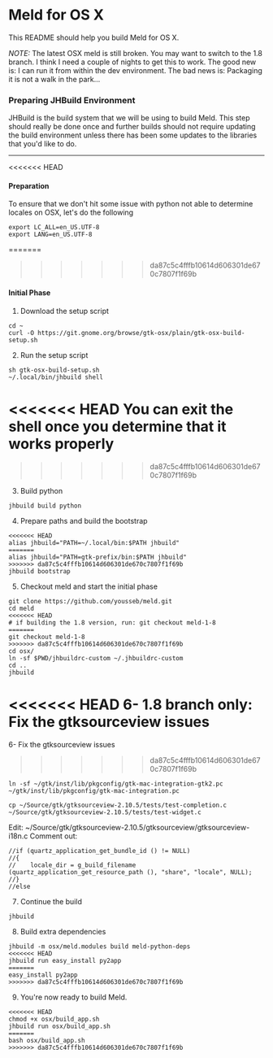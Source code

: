 # Meld for OS X #

This README should help you build Meld for OS X. 

*NOTE:* The latest OSX meld is still broken. You may want to switch to the 1.8 branch. I think I need a couple of nights to get this to work. The good new is: I can run it from within the dev environment. The bad news is: Packaging it is not a walk in the park...


### Preparing JHBuild Environment ###

JHBuild is the build system that we will be using to build Meld. This step should really be done once and further builds should not require updating the build environment unless there has been some updates to the libraries that you'd like to do.

---
<<<<<<< HEAD
#### Preparation ####

To ensure that we don't hit some issue with python not able to determine locales on OSX, let's do the following
```
export LC_ALL=en_US.UTF-8
export LANG=en_US.UTF-8
```
=======
>>>>>>> da87c5c4fffb10614d606301de670c7807f1f69b

#### Initial Phase ####

1. Download the setup script
```
cd ~
curl -O https://git.gnome.org/browse/gtk-osx/plain/gtk-osx-build-setup.sh
```

2. Run the setup script
```
sh gtk-osx-build-setup.sh
~/.local/bin/jhbuild shell
```
<<<<<<< HEAD
You can exit the shell once you determine that it works properly
=======
>>>>>>> da87c5c4fffb10614d606301de670c7807f1f69b

3. Build python
```
jhbuild build python
```

4. Prepare paths and build the bootstrap
```
<<<<<<< HEAD
alias jhbuild="PATH=~/.local/bin:$PATH jhbuild"
=======
alias jhbuild="PATH=gtk-prefix/bin:$PATH jhbuild"
>>>>>>> da87c5c4fffb10614d606301de670c7807f1f69b
jhbuild bootstrap
```

5. Checkout meld and start the initial phase
```
git clone https://github.com/yousseb/meld.git
cd meld
<<<<<<< HEAD
# if building the 1.8 version, run: git checkout meld-1-8
=======
git checkout meld-1-8
>>>>>>> da87c5c4fffb10614d606301de670c7807f1f69b
cd osx/
ln -sf $PWD/jhbuildrc-custom ~/.jhbuildrc-custom
cd ..
jhbuild
```

<<<<<<< HEAD
6- 1.8 branch only: Fix the gtksourceview issues
=======
6- Fix the gtksourceview issues
>>>>>>> da87c5c4fffb10614d606301de670c7807f1f69b
```
ln -sf ~/gtk/inst/lib/pkgconfig/gtk-mac-integration-gtk2.pc ~/gtk/inst/lib/pkgconfig/gtk-mac-integration.pc
```
```
cp ~/Source/gtk/gtksourceview-2.10.5/tests/test-completion.c  ~/Source/gtk/gtksourceview-2.10.5/tests/test-widget.c
```
Edit: ~/Source/gtk/gtksourceview-2.10.5/gtksourceview/gtksourceview-i18n.c
Comment out: 
```
//if (quartz_application_get_bundle_id () != NULL)
//{
//    locale_dir = g_build_filename (quartz_application_get_resource_path (), "share", "locale", NULL);
//}
//else
```

7. Continue the build
```
jhbuild
```

8. Build extra dependencies
```
jhbuild -m osx/meld.modules build meld-python-deps
<<<<<<< HEAD
jhbuild run easy_install py2app
=======
easy_install py2app
>>>>>>> da87c5c4fffb10614d606301de670c7807f1f69b
```

9. You're now ready to build Meld. 
```
<<<<<<< HEAD
chmod +x osx/build_app.sh
jhbuild run osx/build_app.sh
=======
bash osx/build_app.sh
>>>>>>> da87c5c4fffb10614d606301de670c7807f1f69b
```
